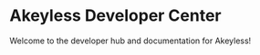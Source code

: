 Akeyless Developer Center
=========================

Welcome to the developer hub and documentation for Akeyless!
